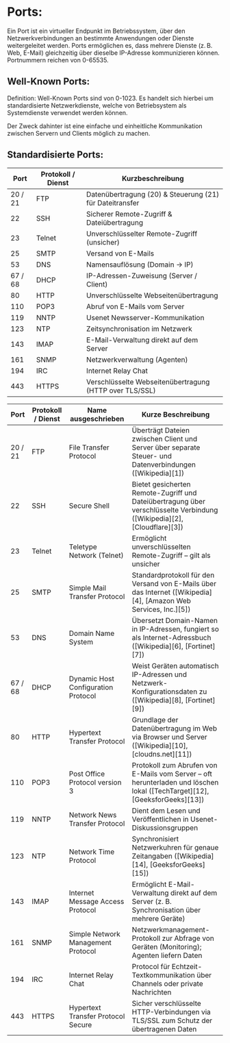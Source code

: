 # Ports:
Ein Port ist ein virtueller Endpunkt im Betriebssystem, über den Netzwerkverbindungen an bestimmte Anwendungen oder Dienste weitergeleitet werden. Ports ermöglichen es, dass mehrere Dienste (z. B. Web, E-Mail) gleichzeitig über dieselbe IP-Adresse kommunizieren können.\
Portnummern reichen von 0-65535.

## Well-Known Ports:

Definition: Well-Known Ports sind von 0-1023. Es handelt sich hierbei um standardisierte Netzwerkdienste, welche von Betriebsystem als Systemdienste verwendet werden können.

Der Zweck dahinter ist eine einfache und einheitliche Kommunikation zwischen Servern und Clients möglich zu machen.

## Standardisierte Ports:
| Port      | Protokoll / Dienst | Kurzbeschreibung                                                                                                    |
| --------- | ------------------ | ------------------------------------------------------------------------------------------------------------------- |
| 20 / 21   | FTP                | Datenübertragung (20) & Steuerung (21) für Dateitransfer                                                            |
| 22        | SSH                | Sicherer Remote-Zugriff & Dateiübertragung                                                                          |
| 23        | Telnet             | Unverschlüsselter Remote-Zugriff (unsicher)                                                                         |
| 25        | SMTP               | Versand von E-Mails                                                                                                 |
| 53        | DNS                | Namensauflösung (Domain → IP)                                                                                       |
| 67 / 68   | DHCP               | IP-Adressen-Zuweisung (Server / Client)                                                                             |
| 80        | HTTP               | Unverschlüsselte Webseitenübertragung                                                                               |
| 110       | POP3               | Abruf von E-Mails vom Server                                                                                        |
| 119       | NNTP               | Usenet Newsserver-Kommunikation                                                                                     |
| 123       | NTP                | Zeitsynchronisation im Netzwerk                                                                                     |
| 143       | IMAP               | E-Mail-Verwaltung direkt auf dem Server                                                                             |
| 161       | SNMP               | Netzwerkverwaltung (Agenten)                                                                                        |
| 194       | IRC                | Internet Relay Chat                                                                                                 |
| 443       | HTTPS              | Verschlüsselte Webseitenübertragung (HTTP over TLS/SSL)                                                             |

| Port    | Protokoll / Dienst | Name ausgeschrieben                 | Kurze Beschreibung                                                                                                         |
| ------- | ------------------ | ----------------------------------- | -------------------------------------------------------------------------------------------------------------------------- |
| 20 / 21 | FTP                | File Transfer Protocol              | Überträgt Dateien zwischen Client und Server über separate Steuer- und Datenverbindungen ([Wikipedia][1])                  |
| 22      | SSH                | Secure Shell                        | Bietet gesicherten Remote-Zugriff und Dateiübertragung über verschlüsselte Verbindung ([Wikipedia][2], [Cloudflare][3])    |
| 23      | Telnet             | Teletype Network (Telnet)           | Ermöglicht unverschlüsselten Remote-Zugriff – gilt als unsicher                                                            |
| 25      | SMTP               | Simple Mail Transfer Protocol       | Standardprotokoll für den Versand von E-Mails über das Internet ([Wikipedia][4], [Amazon Web Services, Inc.][5])           |
| 53      | DNS                | Domain Name System                  | Übersetzt Domain-Namen in IP-Adressen, fungiert so als Internet-Adressbuch ([Wikipedia][6], [Fortinet][7])                 |
| 67 / 68 | DHCP               | Dynamic Host Configuration Protocol | Weist Geräten automatisch IP-Adressen und Netzwerk-Konfigurationsdaten zu ([Wikipedia][8], [Fortinet][9])                  |
| 80      | HTTP               | Hypertext Transfer Protocol         | Grundlage der Datenübertragung im Web via Browser und Server ([Wikipedia][10], [cloudns.net][11])                          |
| 110     | POP3               | Post Office Protocol version 3      | Protokoll zum Abrufen von E-Mails vom Server – oft herunterladen und löschen lokal ([TechTarget][12], [GeeksforGeeks][13]) |
| 119     | NNTP               | Network News Transfer Protocol      | Dient dem Lesen und Veröffentlichen in Usenet-Diskussionsgruppen                                                           |
| 123     | NTP                | Network Time Protocol               | Synchronisiert Netzwerkuhren für genaue Zeitangaben ([Wikipedia][14], [GeeksforGeeks][15])                                 |
| 143     | IMAP               | Internet Message Access Protocol    | Ermöglicht E-Mail-Verwaltung direkt auf dem Server (z. B. Synchronisation über mehrere Geräte)                             |
| 161     | SNMP               | Simple Network Management Protocol  | Netzwerkmanagement-Protokoll zur Abfrage von Geräten (Monitoring); Agenten liefern Daten                                   |
| 194     | IRC                | Internet Relay Chat                 | Protocol für Echtzeit-Textkommunikation über Channels oder private Nachrichten                                             |
| 443     | HTTPS              | Hypertext Transfer Protocol Secure  | Sicher verschlüsselte HTTP-Verbindungen via TLS/SSL zum Schutz der übertragenen Daten                                      |
